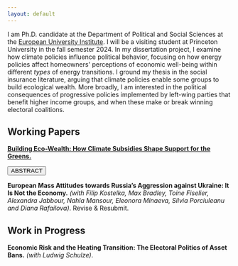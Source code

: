 ```yaml
---
layout: default
---
```


I am Ph.D. candidate at the Department of Political and Social Sciences at the [European University Institute](https://www.eui.eu/en/academic-units/political-and-social-sciences). I will be a visiting student at Princeton University in the fall semester 2024. In my dissertation project, I examine how climate policies influence political behavior, focusing on how energy policies affect homeowners' perceptions of economic well-being within different *types* of energy transitions. I ground my thesis in the social insurance literature, arguing that climate policies enable some groups to build ecological wealth. More broadly, I am interested in the political consequences of progressive policies implemented by left-wing parties that benefit higher income groups, and when these make or break winning electoral coalitions.

## Working Papers

[**Building Eco-Wealth: How Climate Subsidies Shape Support for the Greens.**](https://osf.io/preprints/osf/ysvuq)

<button id="abstractButton">ABSTRACT</button>

<div id="abstractContent" style="display: none; margin-top: 20px;">
  <p>
    How do climate subsidies affect support for Green parties? Lately, climate policies have shifted from distributing costs through carbon pricing to offering benefits via subsidies. Research shows that policies imposing concentrated costs provoke electoral backlash. However, what happens when the benefits of climate policies are concentrated and the costs are diffuse? This study examines how climate subsidies for rooftop solar panels influence political behavior in Germany. I argue that solar panel investments allow homeowners to self-insure by increasing their ecological wealth, improving their perception of the economic benefits of the energy transition, and strengthening support for ambitious climate policies. Using difference-in-differences designs, I show that homeowners are more likely to support the Greens after purchasing solar panels. This self-insurance function of climate subsidies suggests that material incentives can provide a distinct source of support for fast-tracking the climate transition, albeit at the cost of benefiting wealthy homeowners.
  </p>
</div>

**European Mass Attitudes towards Russia’s Aggression against Ukraine: It Is Not the Economy.** *(with Filip Kostelka, Max Bradley, Toine Fiselier, Alexandra Jabbour, Nahla Mansour, Eleonora Minaeva, Silvia Porciuleanu and Diana Rafailova)*. Revise & Resubmit.

## Work in Progress

**Economic Risk and the Heating Transition: The Electoral Politics of Asset Bans.** *(with Ludwig Schulze)*.

<script>
document.getElementById('abstractButton').addEventListener('click', function() {
  var abstractContent = document.getElementById('abstractContent');
  if (abstractContent.style.display === 'none' || abstractContent.style.display === '') {
    abstractContent.style.display = 'block';
  } else {
    abstractContent.style.display = 'none';
  }
});
</script>

